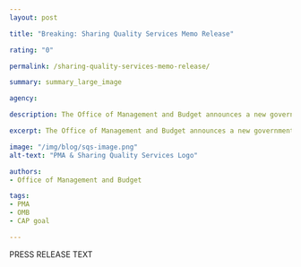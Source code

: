 ```yaml
---
layout: post

title: "Breaking: Sharing Quality Services Memo Release"

rating: "0"

permalink: /sharing-quality-services-memo-release/

summary: summary_large_image

agency:

description: The Office of Management and Budget announces a new government-wide shared services strategy.

excerpt: The Office of Management and Budget announces a new government-wide shared services strategy.

image: "/img/blog/sqs-image.png"
alt-text: "PMA & Sharing Quality Services Logo"

authors:
- Office of Management and Budget

tags:
- PMA
- OMB
- CAP goal

---
```



PRESS RELEASE TEXT
